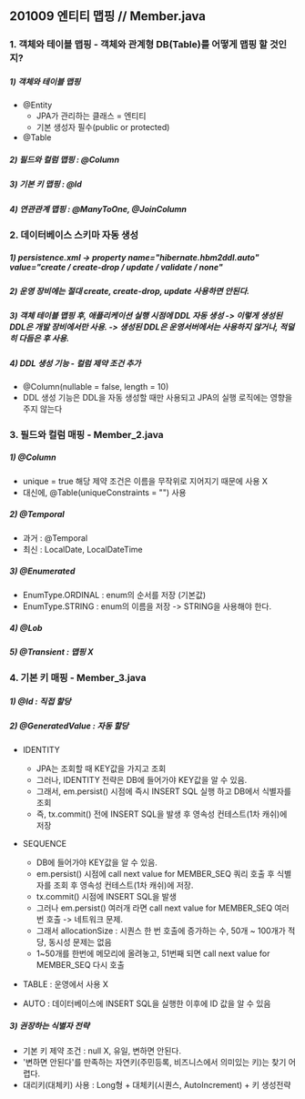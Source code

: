 ## 201009 엔티티 맵핑 // Member.java
### 1. 객체와 테이블 맵핑 - 객체와 관계형 DB(Table)를 어떻게 맵핑 할 것인지?
##### 1) 객체와 테이블 맵핑 
* @Entity
  * JPA가 관리하는 클래스 = 엔티티
  * 기본 생성자 필수(public or protected)
* @Table
##### 2) 필드와 컬럼 맵핑 : @Column
##### 3) 기본 키 맵핑 : @Id
##### 4) 연관관계 맵핑 : @ManyToOne, @JoinColumn

### 2. 데이터베이스 스키마 자동 생성
##### 1) persistence.xml -> property name="hibernate.hbm2ddl.auto" value="create / create-drop / update / validate / none" 
##### 2) 운영 장비에는 절대 create, create-drop, update 사용하면 안된다. 
##### 3) 객체 테이블 맵핑 후, 애플리케이션 실행 시점에 DDL 자동 생성 -> 이렇게 생성된 DDL은 개발 장비에서만 사용. -> 생성된 DDL은 운영서버에서는 사용하지 않거나, 적덜히 다듬은 후 사용.
##### 4) DDL 생성 기능 - 컬럼 제약 조건 추가 
* @Column(nullable = false, length = 10) 
* DDL 생성 기능은 DDL을 자동 생성할 때만 사용되고 JPA의 실행 로직에는 영향을 주지 않는다

### 3. 필드와 컬럼 매핑 - Member_2.java
##### 1) @Column
* unique = true 해당 제약 조건은 이름을 무작위로 지어지기 때문에 사용 X
* 대신에, @Table(uniqueConstraints = "") 사용
##### 2) @Temporal
* 과거 : @Temporal
* 최신 : LocalDate, LocalDateTime
##### 3) @Enumerated 
* EnumType.ORDINAL : enum의 순서를 저장 (기본값)
* EnumType.STRING : enum의 이름을 저장 -> STRING을 사용해야 한다.
##### 4) @Lob
##### 5) @Transient : 맵핑 X

### 4. 기본 키 매핑 - Member_3.java
##### 1) @Id : 직접 할당
##### 2) @GeneratedValue : 자동 할당
* IDENTITY 
  * JPA는 조회할 때 KEY값을 가지고 조회
  * 그러나, IDENTITY 전략은 DB에 들어가야 KEY값을 알 수 있음.
  * 그래서, em.persist() 시점에 즉시 INSERT SQL 실행 하고 DB에서 식별자를 조회 
  * 즉, tx.commit() 전에 INSERT SQL을 발생 후 영속성 컨테스트(1차 캐쉬)에 저장
  
* SEQUENCE
  * DB에 들어가야 KEY값을 알 수 있음.
  * em.persist() 시점에 call next value for MEMBER_SEQ 쿼리 호출 후 식별자를 조회 후 영속성 컨테스트(1차 캐쉬)에 저장.
  * tx.commit() 시점에 INSERT SQL을 발생
  * 그러나 em.persist() 여러개 라면 call next value for MEMBER_SEQ 여러 번 호출 -> 네트워크 문제.
  * 그래서 allocationSize : 시퀀스 한 번 호출에 증가하는 수, 50개 ~ 100개가 적당, 동시성 문제는 없음
  * 1~50개를 한번에 메모리에 올려놓고, 51번째 되면 call next value for MEMBER_SEQ 다시 호출
* TABLE : 운영에서 사용 X
* AUTO : 데이터베이스에 INSERT SQL을 실행한 이후에 ID 값을 알 수 있음

##### 3) 권장하는 식별자 전략
* 기본 키 제약 조건 : null X, 유일, 변하면 안된다.
* '변하면 안된다'를 만족하는 자연키(주민등록, 비즈니스에서 의미있는 키)는 찾기 어렵다.
* 대리키(대체키) 사용 : Long형 + 대체키(시퀀스, AutoIncrement) + 키 생성전략  